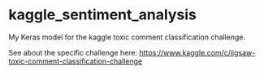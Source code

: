 # kaggle_sentiment_analysis
My Keras model for the kaggle toxic comment classification challenge.

See about the specific challenge here: https://www.kaggle.com/c/jigsaw-toxic-comment-classification-challenge
